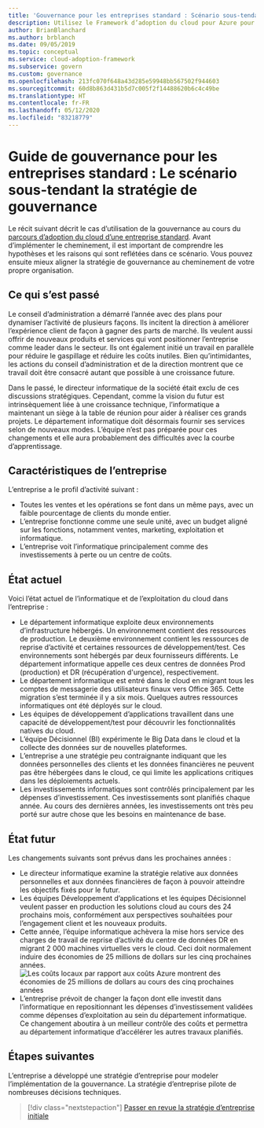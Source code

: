 ```yaml
---
title: 'Gouvernance pour les entreprises standard : Scénario sous-tendant la stratégie de gouvernance'
description: Utilisez le Framework d’adoption du cloud pour Azure pour savoir comment établir un cas d’usage de la gouvernance dans le parcours d’adoption du cloud d’une entreprise standard.
author: BrianBlanchard
ms.author: brblanch
ms.date: 09/05/2019
ms.topic: conceptual
ms.service: cloud-adoption-framework
ms.subservice: govern
ms.custom: governance
ms.openlocfilehash: 213fc070f648a43d285e59948bb567502f944603
ms.sourcegitcommit: 60d8b863d431b5d7c005f2f14488620b6c4c49be
ms.translationtype: HT
ms.contentlocale: fr-FR
ms.lasthandoff: 05/12/2020
ms.locfileid: "83218779"
---
```

# <a name="standard-enterprise-governance-guide-the-narrative-behind-the-governance-strategy"></a>Guide de gouvernance pour les entreprises standard : Le scénario sous-tendant la stratégie de gouvernance

Le récit suivant décrit le cas d’utilisation de la gouvernance au cours du [parcours d’adoption du cloud d’une entreprise standard](./index.md). Avant d’implémenter le cheminement, il est important de comprendre les hypothèses et les raisons qui sont reflétées dans ce scénario. Vous pouvez ensuite mieux aligner la stratégie de gouvernance au cheminement de votre propre organisation.

## <a name="back-story"></a>Ce qui s’est passé

Le conseil d’administration a démarré l’année avec des plans pour dynamiser l’activité de plusieurs façons. Ils incitent la direction à améliorer l’expérience client de façon à gagner des parts de marché. Ils veulent aussi offrir de nouveaux produits et services qui vont positionner l’entreprise comme leader dans le secteur. Ils ont également initié un travail en parallèle pour réduire le gaspillage et réduire les coûts inutiles. Bien qu’intimidantes, les actions du conseil d’administration et de la direction montrent que ce travail doit être consacré autant que possible à une croissance future.

Dans le passé, le directeur informatique de la société était exclu de ces discussions stratégiques. Cependant, comme la vision du futur est intrinsèquement liée à une croissance technique, l’informatique a maintenant un siège à la table de réunion pour aider à réaliser ces grands projets. Le département informatique doit désormais fournir ses services selon de nouveaux modes. L’équipe n’est pas préparée pour ces changements et elle aura probablement des difficultés avec la courbe d’apprentissage.

## <a name="business-characteristics"></a>Caractéristiques de l’entreprise

L’entreprise a le profil d’activité suivant :

- Toutes les ventes et les opérations se font dans un même pays, avec un faible pourcentage de clients du monde entier.
- L’entreprise fonctionne comme une seule unité, avec un budget aligné sur les fonctions, notamment ventes, marketing, exploitation et informatique.
- L’entreprise voit l’informatique principalement comme des investissements à perte ou un centre de coûts.

## <a name="current-state"></a>État actuel

Voici l’état actuel de l’informatique et de l’exploitation du cloud dans l’entreprise :

- Le département informatique exploite deux environnements d’infrastructure hébergés. Un environnement contient des ressources de production. Le deuxième environnement contient les ressources de reprise d’activité et certaines ressources de développement/test. Ces environnements sont hébergés par deux fournisseurs différents. Le département informatique appelle ces deux centres de données Prod (production) et DR (récupération d'urgence), respectivement.
- Le département informatique est entré dans le cloud en migrant tous les comptes de messagerie des utilisateurs finaux vers Office 365. Cette migration s’est terminée il y a six mois. Quelques autres ressources informatiques ont été déployés sur le cloud.
- Les équipes de développement d’applications travaillent dans une capacité de développement/test pour découvrir les fonctionnalités natives du cloud.
- L’équipe Décisionnel (BI) expérimente le Big Data dans le cloud et la collecte des données sur de nouvelles plateformes.
- L’entreprise a une stratégie peu contraignante indiquant que les données personnelles des clients et les données financières ne peuvent pas être hébergées dans le cloud, ce qui limite les applications critiques dans les déploiements actuels.
- Les investissements informatiques sont contrôlés principalement par les dépenses d’investissement. Ces investissements sont planifiés chaque année. Au cours des dernières années, les investissements ont très peu porté sur autre chose que les besoins en maintenance de base.

## <a name="future-state"></a>État futur

Les changements suivants sont prévus dans les prochaines années :

- Le directeur informatique examine la stratégie relative aux données personnelles et aux données financières de façon à pouvoir atteindre les objectifs fixés pour le futur.
- Les équipes Développement d’applications et les équipes Décisionnel veulent passer en production les solutions cloud au cours des 24 prochains mois, conformément aux perspectives souhaitées pour l’engagement client et les nouveaux produits.
- Cette année, l’équipe informatique achèvera la mise hors service des charges de travail de reprise d’activité du centre de données DR en migrant 2 000 machines virtuelles vers le cloud. Ceci doit normalement induire des économies de 25 millions de dollars sur les cinq prochaines années.
    ![Les coûts locaux par rapport aux coûts Azure montrent des économies de 25 millions de dollars au cours des cinq prochaines années](../../../_images/govern/calculator-small-to-medium-enterprise.png)
- L’entreprise prévoit de changer la façon dont elle investit dans l’informatique en repositionnant les dépenses d’investissement validées comme dépenses d’exploitation au sein du département informatique. Ce changement aboutira à un meilleur contrôle des coûts et permettra au département informatique d’accélérer les autres travaux planifiés.

## <a name="next-steps"></a>Étapes suivantes

L’entreprise a développé une stratégie d’entreprise pour modeler l’implémentation de la gouvernance. La stratégie d’entreprise pilote de nombreuses décisions techniques.

> [!div class="nextstepaction"]
> [Passer en revue la stratégie d’entreprise initiale](./initial-corporate-policy.md)
